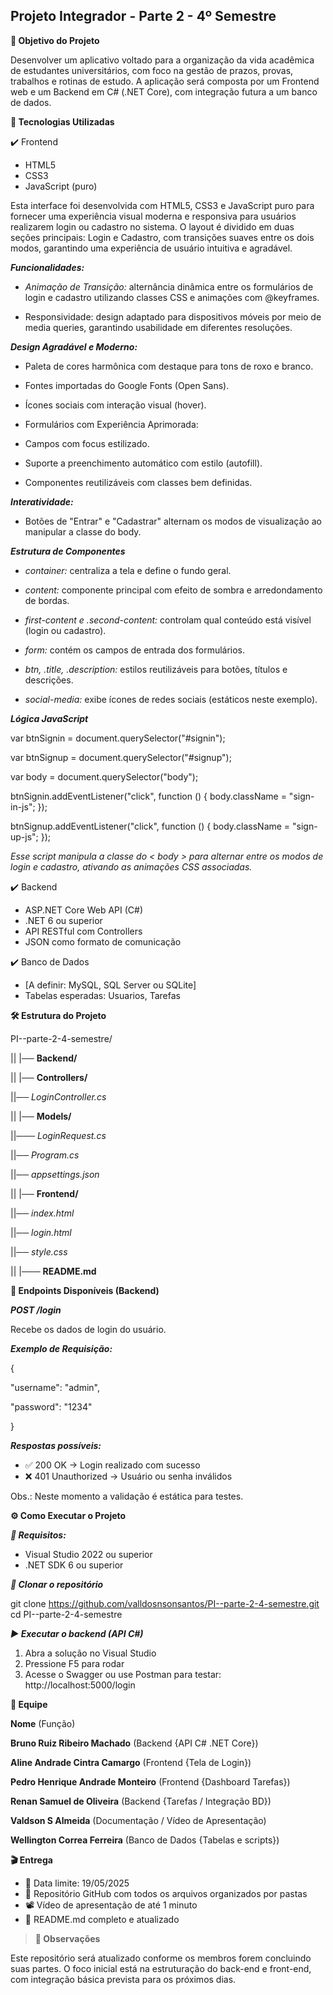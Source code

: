 **Projeto Integrador - Parte 2 - 4º Semestre**
---------------------------------------------------
**🧠 Objetivo do Projeto**

Desenvolver um aplicativo voltado para a organização da vida acadêmica de estudantes universitários, com foco na gestão de prazos, provas, trabalhos e rotinas de estudo.
A aplicação será composta por um Frontend web e um Backend em C# (.NET Core), com integração futura a um banco de dados.

**🚀 Tecnologias Utilizadas**

✔️ Frontend
- HTML5
- CSS3
- JavaScript (puro)


Esta interface foi desenvolvida com HTML5, CSS3 e JavaScript puro para fornecer uma experiência visual
moderna e responsiva para usuários realizarem login ou cadastro no sistema. O layout é dividido em duas
seções principais: Login e Cadastro, com transições suaves entre os dois modos, garantindo uma experiência
de usuário intuitiva e agradável.

**_Funcionalidades:_**

- _Animação de Transição:_ alternância dinâmica entre os formulários de login e cadastro utilizando classes CSS e animações com @keyframes.

- Responsividade: design adaptado para dispositivos móveis por meio de media queries, garantindo usabilidade em diferentes resoluções.

**_Design Agradável e Moderno:_**

- Paleta de cores harmônica com destaque para tons de roxo e branco.

- Fontes importadas do Google Fonts (Open Sans).

- Ícones sociais com interação visual (hover).

- Formulários com Experiência Aprimorada:

- Campos com focus estilizado.

- Suporte a preenchimento automático com estilo (autofill).

- Componentes reutilizáveis com classes bem definidas.

**_Interatividade:_**

- Botões de "Entrar" e "Cadastrar" alternam os modos de visualização ao manipular a classe do body.

**_Estrutura de Componentes_**

- _container:_ centraliza a tela e define o fundo geral.

- _content:_ componente principal com efeito de sombra e arredondamento de bordas.

- _first-content e .second-content:_ controlam qual conteúdo está visível (login ou cadastro).

- _form:_ contém os campos de entrada dos formulários.

- _btn, .title, .description:_ estilos reutilizáveis para botões, títulos e descrições.

- _social-media:_ exibe ícones de redes sociais (estáticos neste exemplo).

**_Lógica JavaScript_**

var btnSignin = document.querySelector("#signin");

var btnSignup = document.querySelector("#signup");

var body = document.querySelector("body");

btnSignin.addEventListener("click", function () {
   body.className = "sign-in-js"; 
});

btnSignup.addEventListener("click", function () {
    body.className = "sign-up-js";
});

_Esse script manipula a classe do < body > para alternar entre os modos de login e cadastro, ativando as animações CSS associadas._

✔️ Backend
- ASP.NET Core Web API (C#)
- .NET 6 ou superior
- API RESTful com Controllers
- JSON como formato de comunicação

✔️ Banco de Dados
- [A definir: MySQL, SQL Server ou SQLite]
- Tabelas esperadas: Usuarios, Tarefas

**🛠️ Estrutura do Projeto**


PI--parte-2-4-semestre/

|| |── **Backend/**

|| |── **Controllers/**

||── _LoginController.cs_

|| |── **Models/**

||─── _LoginRequest.cs_

||── _Program.cs_

||── _appsettings.json_

|| |── **Frontend/**

||── _index.html_

||── _login.html_

||── _style.css_

|| |─── **README.md**

**📡 Endpoints Disponíveis (Backend)**

**_POST /login_**

Recebe os dados de login do usuário.

**_Exemplo de Requisição:_**

{
  
  "username": "admin",
  
  "password": "1234"
  
}

**_Respostas possíveis:_**
- ✅ 200 OK → Login realizado com sucesso
- ❌ 401 Unauthorized → Usuário ou senha inválidos

Obs.: Neste momento a validação é estática para testes.

**⚙️ Como Executar o Projeto**

**_🔧 Requisitos:_**

- Visual Studio 2022 ou superior
- .NET SDK 6 ou superior

**_🔄 Clonar o repositório_**

git clone https://github.com/valldosnsonsantos/PI--parte-2-4-semestre.git
cd PI--parte-2-4-semestre

**_▶️ Executar o backend (API C#)_**

1. Abra a solução no Visual Studio
2. Pressione F5 para rodar
3. Acesse o Swagger ou use Postman para testar: http://localhost:5000/login

**👥 Equipe**

**Nome** (Função)

**Bruno Ruiz Ribeiro Machado**	(Backend {API C# .NET Core})

**Aline Andrade Cintra Camargo**	(Frontend {Tela de Login})

**Pedro Henrique Andrade Monteiro**	(Frontend {Dashboard Tarefas})

**Renan Samuel de Oliveira**	(Backend {Tarefas / Integração BD})

**Valdson S Almeida**	(Documentação / Vídeo de Apresentação)

**Wellington Correa Ferreira** (Banco de Dados {Tabelas e scripts})

**🎬 Entrega**

- 📅 Data limite: 19/05/2025
- 📂 Repositório GitHub com todos os arquivos organizados por pastas
- 📽️ Vídeo de apresentação de até 1 minuto
- 📄 README.md completo e atualizado

>**📌 Observações**

Este repositório será atualizado conforme os membros forem concluindo suas partes. O foco inicial está na estruturação do back-end e front-end, com integração básica prevista para os próximos dias.


